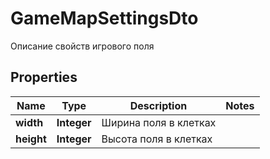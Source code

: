 

# GameMapSettingsDto

Описание свойств игрового поля

## Properties

| Name | Type | Description | Notes |
|------------ | ------------- | ------------- | -------------|
|**width** | **Integer** | Ширина поля в клетках |  |
|**height** | **Integer** | Высота поля в клетках |  |



